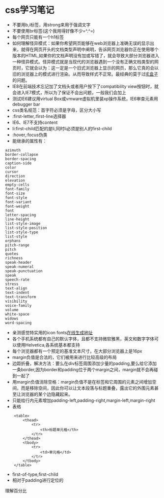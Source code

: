 # css学习笔记

+ 不要用b,i标签，用strong来用于强调文字
+ 不要使用br标签(这个我用得好像不少=^.^=)
+ 每个网页只能有一个h1标签
+ 如何理解怪异模式：如果你希望网页能够在web浏览器上准确无误的显示出来，就得在网页开头的文档类型声明中阐明，告诉网页浏览器你正在使用哪个版本的HTML,如果你的文档声明没有加或写错了，就会导致大部分浏览器进入一种怪异模式。怪异模式就是当现代的浏览器遇到一个没有正确文档类型的网页时，它就会以为：这一定是一个旧式浏览器上显示的网页，那么它真的会以旧的浏览器上的模式进行渲染。从而导致样式不正常。最经典的莫于过[IE盒子](https://zh.wikipedia.org/wiki/IE%E7%9B%92%E6%A8%A1%E5%9E%8B%E7%BC%BA%E9%99%B7)的问题。
+ IE8在前端技术忘记加了文档头或者用户按下了compatibility view按钮时，就会进入IE7模式，所以为了保证不会出问题，一般我们会加上<meta http-equiv="X-UA-Compatible" content="IE-edge" />
+ 测试IE6建议用virtual Box或vmware虚拟机里装xp操作系统，IE6审查元素用debugger bar
+ css类名规范：首字符必须是字母，区分大小写
+ :first-letter,:first-line选择器
+ IE6、IE7不支持content
+ li:first-child匹配的是li,同时li必须是别人的first-child
+ :hover,:focus伪类
+ 能继承的属性有：
```
azimuth
border-collapse
border-spacing
caption-side
color
cursor
direction
elevation
empty-cells
font-family
font-size
font-style
font-variant
font-weight
font
letter-spacing
line-height
list-style-image
list-style-position
list-style-type
list-style
orphans
pitch-range
pitch
quotes
richness
speak-header
speak-numeral
speak-punctuation
speak
speech-rate
stress
text-align
text-indent
text-transform
visibility
voice-family
volume
white-space
widows
word-spacing
```

+ 亲测感觉特实用的icon fonts[在线生成地址](http://fontello.com/)
+ 各个手机系统都有自己的默认字体，且都不支持微软雅黑，英文和数字字体可以使用Helvetica,各系统基本都支持
+ 每个浏览器都有一个预定的基准文本尺寸，在大部分浏览器上是16px
+ margin负值是合法的，它们被用来进行比较高级的布局
+ 边距折叠，解决方法：要么在div标签周围添加少量的padding,要么给它添加一条border,因为border和padding位于两个margin之间，margin就不会再碰到一起了
+ 用margin负值消除空格：margin负值不是在标签和它周围的元素之间增加空间，而是移除空间，因此你可以让文本段落与标题重叠，露出它的外围元素甚至让浏览器的某个边隐藏起来。
+ 只能给行内元素增加padding-left,padding-right,margin-left,margin-right
+ 表格
```
    <table>
        <thead>
            <tr>
                <th>标题单元格</th>
            </tr>
        </thead>
        <tbody>
            <tr>
                <td>单元格</td>
            </tr>
        </tbody>
    </table>
```

+ first-of-type,first-child
+ 相对于padding进行定位的

理解百分比
